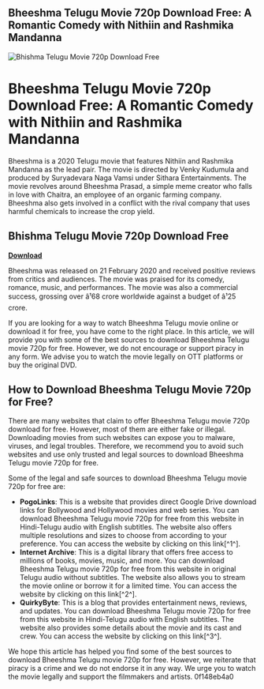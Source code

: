 ## Bheeshma Telugu Movie 720p Download Free: A Romantic Comedy with Nithiin and Rashmika Mandanna

 
![Bhishma Telugu Movie 720p Download Free](https://img1.hotstarext.com/image/upload/f_auto,t_hcdl/sources/r1/cms/prod/9910/1239910-h-1ebe8c6ecdaa)

 
# Bheeshma Telugu Movie 720p Download Free: A Romantic Comedy with Nithiin and Rashmika Mandanna
 
Bheeshma is a 2020 Telugu movie that features Nithiin and Rashmika Mandanna as the lead pair. The movie is directed by Venky Kudumula and produced by Suryadevara Naga Vamsi under Sithara Entertainments. The movie revolves around Bheeshma Prasad, a simple meme creator who falls in love with Chaitra, an employee of an organic farming company. Bheeshma also gets involved in a conflict with the rival company that uses harmful chemicals to increase the crop yield.
 
## Bhishma Telugu Movie 720p Download Free


[**Download**](https://conttooperting.blogspot.com/?l=2tKBPc)

 
Bheeshma was released on 21 February 2020 and received positive reviews from critics and audiences. The movie was praised for its comedy, romance, music, and performances. The movie was also a commercial success, grossing over â¹68 crore worldwide against a budget of â¹25 crore.
 
If you are looking for a way to watch Bheeshma Telugu movie online or download it for free, you have come to the right place. In this article, we will provide you with some of the best sources to download Bheeshma Telugu movie 720p for free. However, we do not encourage or support piracy in any form. We advise you to watch the movie legally on OTT platforms or buy the original DVD.
 
## How to Download Bheeshma Telugu Movie 720p for Free?
 
There are many websites that claim to offer Bheeshma Telugu movie 720p download for free. However, most of them are either fake or illegal. Downloading movies from such websites can expose you to malware, viruses, and legal troubles. Therefore, we recommend you to avoid such websites and use only trusted and legal sources to download Bheeshma Telugu movie 720p for free.
 
Some of the legal and safe sources to download Bheeshma Telugu movie 720p for free are:
 
- **PogoLinks**: This is a website that provides direct Google Drive download links for Bollywood and Hollywood movies and web series. You can download Bheeshma Telugu movie 720p for free from this website in Hindi-Telugu audio with English subtitles. The website also offers multiple resolutions and sizes to choose from according to your preference. You can access the website by clicking on this link[^1^].
- **Internet Archive**: This is a digital library that offers free access to millions of books, movies, music, and more. You can download Bheeshma Telugu movie 720p for free from this website in original Telugu audio without subtitles. The website also allows you to stream the movie online or borrow it for a limited time. You can access the website by clicking on this link[^2^].
- **QuirkyByte**: This is a blog that provides entertainment news, reviews, and updates. You can download Bheeshma Telugu movie 720p for free from this website in Hindi-Telugu audio with English subtitles. The website also provides some details about the movie and its cast and crew. You can access the website by clicking on this link[^3^].

We hope this article has helped you find some of the best sources to download Bheeshma Telugu movie 720p for free. However, we reiterate that piracy is a crime and we do not endorse it in any way. We urge you to watch the movie legally and support the filmmakers and artists.
 0f148eb4a0
